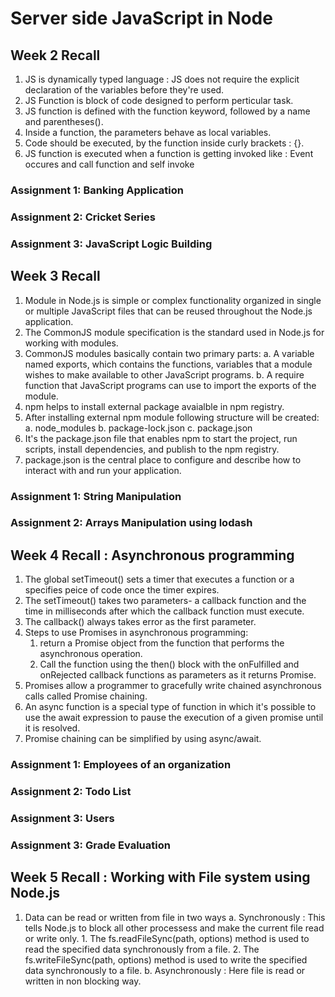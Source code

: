 # Server side JavaScript in Node


## Week 2 Recall

1. JS is dynamically typed language : JS does not require the explicit declaration of the variables before they're used.
2. JS Function is block of code designed to perform perticular task.
3. JS function is defined with the function keyword, followed by a name and parentheses().
4. Inside a function, the parameters behave as local variables.
5. Code should be executed, by the function inside curly brackets : {}.
6. JS function is executed when a function is getting invoked like : Event occures and call function and self invoke

### Assignment 1: Banking Application

### Assignment 2: Cricket Series

### Assignment 3: JavaScript Logic Building


## Week 3 Recall

1. Module in Node.js is simple or complex functionality organized in single or multiple JavaScript files that can be reused throughout the Node.js application.
2. The CommonJS module specification is the standard used in Node.js for working with modules.
3. CommonJS modules basically contain two primary parts:
    a. A variable named exports, which contains the functions, variables that a module wishes to make available to other JavaScript programs.
    b. A require function that JavaScript programs can use to import the exports of the module.
4. npm helps to install external package avaialble in npm registry.
5. After installing external npm module following structure will be created:
    a. node_modules
    b. package-lock.json
    c. package.json
6. It's the package.json file that enables npm to start the project, run scripts, install dependencies, and publish to the npm registry.
7. package.json is the central place to configure and describe how to interact with and run your application.

### Assignment 1: String Manipulation

### Assignment 2: Arrays Manipulation using lodash

## Week 4 Recall : Asynchronous programming

1. The global setTimeout() sets a timer that executes a function or a specifies peice of code once the timer expires.
2. The setTimeout() takes two parameters- a callback function and the time in milliseconds after which the callback function must execute.
3. The callback() always takes error as the first parameter.
4. Steps to use Promises in asynchronous programming:
    1. return a Promise object from the function that performs the asynchronous operation.
    2. Call the function using the then() block with the onFulfilled and onRejected callback functions as parameters as it returns Promise.
5. Promises allow a programmer to gracefully write chained asynchronous calls called Promise chaining.
6.  An async function is a special type of function in which it's possible to use the await expression to pause the execution of a given promise until it is resolved.
7. Promise chaining can be simplified by using async/await.


### Assignment 1: Employees of an organization

### Assignment 2: Todo List

### Assignment 3: Users

### Assignment 3: Grade Evaluation


## Week 5 Recall : Working with File system using Node.js

1. Data can be read or written from file in two ways
    a. Synchronously : This tells Node.js to block all other processess and make the current file read or write only.
        1. The fs.readFileSync(path, options) method is used to read the specified data synchronously from a file.
        2. The fs.writeFileSync(path, options) method is used to write the specified data synchronously to a file.
    b. Asynchronously : Here file is read or written in non blocking way.
